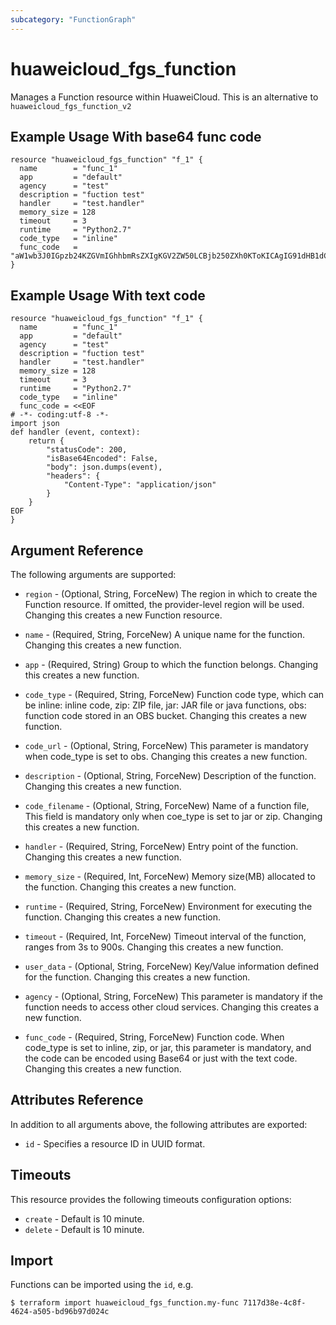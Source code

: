```yaml
---
subcategory: "FunctionGraph"
---
```


# huaweicloud\_fgs\_function

Manages a Function resource within HuaweiCloud.
This is an alternative to `huaweicloud_fgs_function_v2`

## Example Usage With base64 func code

```hcl
resource "huaweicloud_fgs_function" "f_1" {
  name        = "func_1"
  app         = "default"
  agency      = "test"
  description = "fuction test"
  handler     = "test.handler"
  memory_size = 128
  timeout     = 3
  runtime     = "Python2.7"
  code_type   = "inline"
  func_code   = "aW1wb3J0IGpzb24KZGVmIGhhbmRsZXIgKGV2ZW50LCBjb250ZXh0KToKICAgIG91dHB1dCA9ICdIZWxsbyBtZXNzYWdlOiAnICsganNvbi5kdW1wcyhldmVudCkKICAgIHJldHVybiBvdXRwdXQ="
}
```

## Example Usage With text code

```hcl
resource "huaweicloud_fgs_function" "f_1" {
  name        = "func_1"
  app         = "default"
  agency      = "test"
  description = "fuction test"
  handler     = "test.handler"
  memory_size = 128
  timeout     = 3
  runtime     = "Python2.7"
  code_type   = "inline"
  func_code = <<EOF
# -*- coding:utf-8 -*-
import json
def handler (event, context):
    return {
        "statusCode": 200,
        "isBase64Encoded": False,
        "body": json.dumps(event),
        "headers": {
            "Content-Type": "application/json"
        }
    }
EOF
}
```

## Argument Reference

The following arguments are supported:

* `region` - (Optional, String, ForceNew) The region in which to create the Function resource. If omitted, the provider-level region will be used. Changing this creates a new Function resource.

* `name` - (Required, String, ForceNew) A unique name for the function. Changing this creates a new function.

* `app` - (Required, String) Group to which the function belongs. Changing this creates a new function.

* `code_type` - (Required, String, ForceNew) Function code type, which can be inline: inline code, zip: ZIP file,
	jar: JAR file or java functions, obs: function code stored in an OBS bucket. Changing this
	creates a new function.

* `code_url` - (Optional, String, ForceNew) This parameter is mandatory when code_type is set to obs. Changing this
	creates a new function.

* `description` - (Optional, String, ForceNew) Description of the function. Changing this creates a new function.

* `code_filename` - (Optional, String, ForceNew) Name of a function file, This field is mandatory only when coe_type is
	set to jar or zip. Changing this creates a new function.

* `handler` - (Required, String, ForceNew) Entry point of the function. Changing this creates a new function.

* `memory_size` - (Required, Int, ForceNew) Memory size(MB) allocated to the function. Changing this creates a new function.

* `runtime` - (Required, String, ForceNew) Environment for executing the function. Changing this creates a new function.

* `timeout` - (Required, Int, ForceNew) Timeout interval of the function, ranges from 3s to 900s. Changing this creates a new function.

* `user_data` - (Optional, String, ForceNew) Key/Value information defined for the function. Changing this creates a new function.

* `agency` - (Optional, String, ForceNew) This parameter is mandatory if the function needs to access other cloud services.
	Changing this creates a new function.

* `func_code` - (Required, String, ForceNew) Function code. When code_type is set to inline, zip, or jar, this parameter is mandatory,
	and the code can be encoded using Base64 or just with the text code. Changing this creates a new function.


## Attributes Reference

In addition to all arguments above, the following attributes are exported:

* `id` - Specifies a resource ID in UUID format.

## Timeouts
This resource provides the following timeouts configuration options:
- `create` - Default is 10 minute.
- `delete` - Default is 10 minute.

## Import

Functions can be imported using the `id`, e.g.

```
$ terraform import huaweicloud_fgs_function.my-func 7117d38e-4c8f-4624-a505-bd96b97d024c
```
